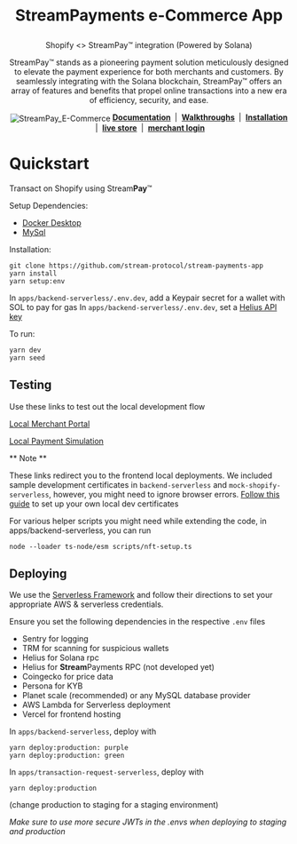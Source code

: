 # <p align="center">**Stream**Payments e-Commerce App

<p align="center">Shopify <> StreamPay™ integration (Powered by Solana)

<p align="center">StreamPay™ stands as a pioneering payment solution meticulously designed to elevate the payment experience for both merchants and customers. By seamlessly integrating with the Solana blockchain, StreamPay™ offers an array of features and benefits that propel online transactions into a new era of efficiency, security, and ease.

<p align="center"><img src="apps/docs/docs/assets/streampay_ecommerce.jpeg" alt="StreamPay_E-Commerce"

<p align="center">
    <b>
        <a href="https://streamprotocol.gitbook.io/streampayments-app-x-commerce-platforms/">Documentation</a>
    </b>
    &nbsp;|&nbsp;
    <b>
        <a href="https://www.youtube.com/channel/UCAbEl-Jr7kx2JqjTjhpoT-Q">Walkthroughs</a>
    </b>
    &nbsp;|&nbsp;
    <b>
        <a href="https://apps.shopify.com/stream-pay">Installation</a>
    </b>
    &nbsp;|&nbsp;
    <b>
        <a href="https://streampaytest1.myshopify.com/">live store</a>
    </b>
    &nbsp;|&nbsp;
    <b>
        <a href="https://merchant.streampayments.app">merchant login</a>
    </b>
</p>

# Quickstart

Transact on Shopify using Stream**Pay**™

Setup Dependencies:

-   [Docker Desktop](https://docs.docker.com/desktop/)
-   [MySql](https://dev.mysql.com/doc/mysql-installation-excerpt/5.7/en/)

Installation:

```
git clone https://github.com/stream-protocol/stream-payments-app
yarn install
yarn setup:env
```

In `apps/backend-serverless/.env.dev`, add a Keypair secret for a wallet with SOL to pay for gas
In `apps/backend-serverless/.env.dev`, set a [Helius API key](https://www.helius.dev)

To run:

```
yarn dev
yarn seed
```

## Testing

Use these links to test out the local development flow

[Local Merchant Portal](https://localhost:4004/install)

[Local Payment Simulation](https://localhost:4004/payment)

** Note **

These links redirect you to the frontend local deployments. We included sample development certificates in `backend-serverless` and `mock-shopify-serverless`, however, you might need to ignore browser errors. [Follow this guide](https://blog.simontimms.com/2021/10/12/serverless-offline-https/) to set up your own local dev certificates

For various helper scripts you might need while extending the code, in apps/backend-serverless, you can run

```
node --loader ts-node/esm scripts/nft-setup.ts
```

## Deploying

We use the [Serverless Framework](https://www.serverless.com) and follow their directions to set your appropriate AWS & serverless credentials.

Ensure you set the following dependencies in the respective `.env` files

-   Sentry for logging
-   TRM for scanning for suspicious wallets
-   Helius for Solana rpc
-   Helius for **Stream**Payments RPC (not developed yet)
-   Coingecko for price data
-   Persona for KYB
-   Planet scale (recommended) or any MySQL database provider
-   AWS Lambda for Serverless deployment
-   Vercel for frontend hosting

In `apps/backend-serverless`, deploy with

```
yarn deploy:production: purple
yarn deploy:production: green
```

In `apps/transaction-request-serverless`, deploy with

```
yarn deploy:production
```

(change production to staging for a staging environment)

_Make sure to use more secure JWTs in the .envs when deploying to staging and production_
